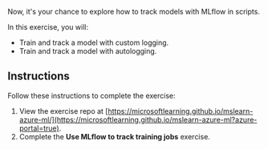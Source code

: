 

Now, it's your chance to explore how to track models with MLflow in scripts.

In this exercise, you will:

- Train and track a model with custom logging.
- Train and track a model with autologging.

## Instructions

Follow these instructions to complete the exercise:

1. View the exercise repo at [https://microsoftlearning.github.io/mslearn-azure-ml/](https://microsoftlearning.github.io/mslearn-azure-ml?azure-portal=true).
1. Complete the **Use MLflow to track training jobs** exercise.
